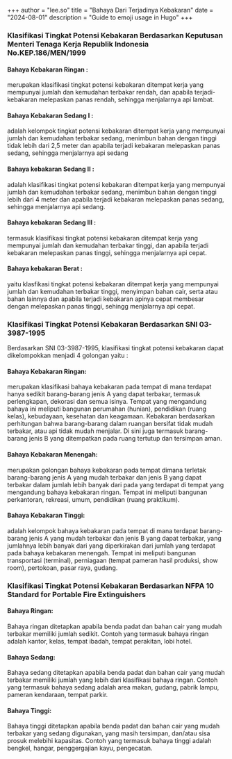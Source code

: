 +++
author = "lee.so"
title = "Bahaya Dari Terjadinya Kebakaran"
date = "2024-08-01"
description = "Guide to emoji usage in Hugo"
+++

### Klasifikasi Tingkat Potensi Kebakaran Berdasarkan Keputusan Menteri Tenaga Kerja Republik Indonesia No.KEP.186/MEN/1999
#### Bahaya Kebakaran Ringan : 
merupakan klasifikasi tingkat potensi kebakaran ditempat   kerja   yang   mempunyai   jumlah   dan kemudahan terbakar rendah, dan apabila terjadi-kebakaran melepaskan panas rendah, sehingga menjalarnya api lambat.
#### Bahaya Kebakaran Sedang I :
 adalah kelompok tingkat potensi kebakaran ditempat   kerja   yang   mempunyai   jumlah   dan kemudahan terbakar sedang, menimbun  bahan dengan  tinggi  tidak  lebih  dari  2,5  meter  dan apabila   terjadi   kebakaran   melepaskan   panas sedang, sehingga menjalarnya api sedang
#### Bahaya kebakaran Sedang II :
 adalah klasifikasi tingkat potensi kebakaran ditempat   kerja   yang   mempunyai   jumlah   dan kemudahan terbakar sedang, menimbun  bahan dengan  tinggi  lebih  dari  4  meter  dan  apabila terjadi  kebakaran  melepaskan  panas  sedang, sehingga menjalarnya api sedang.
#### Bahaya kebakaran Sedang III :
 termasuk klasifikasi tingkat potensi kebakaran ditempat   kerja   yang   mempunyai   jumlah   dan kemudahan  terbakar  tinggi,  dan  apabila  terjadi kebakaran  melepaskan  panas  tinggi,  sehingga menjalarnya api cepat.
#### Bahaya kebakaran Berat :
yaitu klasfikasi tingkat potensi kebakaran ditempat   kerja   yang   mempunyai   jumlah   dan kemudahan  terbakar  tinggi,  menyimpan  bahan cair,   serta   atau   bahan   lainnya   dan   apabila terjadi    kebakaran    apinya    cepat    membesar dengan   melepaskan   panas   tinggi,   sehingg menjalarnya api cepat.

### Klasifikasi Tingkat Potensi Kebakaran Berdasarkan SNI 03-3987-1995
Berdasarkan SNI 03-3987-1995, klasifikasi tingkat potensi kebakaran dapat dikelompokkan menjadi 4 golongan yaitu :

#### Bahaya Kebakaran Ringan:
 merupakan klasifikasi bahaya  kebakaran  pada  tempat  di  mana  terdapat  hanya  sedikit  barang-barang  jenis  A  yang  dapat  terbakar,  termasuk  perlengkapan,  dekorasi  dan  semua  isinya.  Tempat  yang  mengandung  bahaya  ini  meliputi  bangunan  perumahan  (hunian),  pendidikan  (ruang  kelas),  kebudayaan, kesehatan dan keagamaan. Kebakaran   berdasarkan   perhitungan   bahwa   barang-barang   dalam  ruangan  bersifat  tidak  mudah  terbakar,  atau  api  tidak  mudah  menjalar.   Di   sini   juga   termasuk   barang-barang   jenis   B   yang   ditempatkan pada ruang tertutup dan tersimpan aman.
#### Bahaya Kebakaran Menengah:
 merupakan golongan bahaya  kebakaran  pada  tempat  dimana  terletak  barang-barang  jenis  A  yang  mudah  terbakar  dan  jenis  B  yang  dapat  terbakar  dalam  jumlah   lebih   banyak   dari   pada   yang   terdapat   di   tempat   yang   mengandung  bahaya  kebakaran  ringan.  Tempat  ini  meliputi  bangunan  perkantoran, rekreasi, umum, pendidikan (ruang praktikum).
#### Bahaya Kebakaran Tinggi:
 adalah kelompok bahaya kebakaran pada tempat di  mana  terdapat  barang-barang  jenis  A  yang  mudah  terbakar  dan  jenis  B  yang  dapat  terbakar,  yang  jumlahnya  lebih  banyak  dari  yang  diperkirakan  dari  jumlah  yang  terdapat   pada   bahaya   kebakaran   menengah.   Tempat   ini   meliputi   bangunan  transportasi  (terminal),  perniagaan  (tempat  pameran  hasil  produksi, show room), pertokoan, pasar raya, gudang.

### Klasifikasi Tingkat Potensi Kebakaran Berdasarkan NFPA 10 Standard for Portable Fire Extinguishers
#### Bahaya Ringan:
 Bahaya  ringan  ditetapkan  apabila  benda  padat  dan  bahan  cair  yang  mudah  terbakar  memiliki  jumlah  sedikit.  Contoh  yang  termasuk  bahaya  ringan  adalah  kantor,  kelas,  tempat  ibadah,  tempat  perakitan,  lobi hotel.
#### Bahaya Sedang:
 Bahaya  sedang  ditetapkan  apabila  benda  padat  dan  bahan  cair  yang  mudah  terbakar  memiliki  jumlah  yang  lebih  dari  klasifikasi  bahaya  ringan.  Contoh  yang  termasuk  bahaya  sedang  adalah  area  makan, gudang, pabrik lampu, pameran kendaraan, tempat parkir.
#### Bahaya Tinggi:
 Bahaya  tinggi  ditetapkan  apabila  benda  padat  dan  bahan  cair  yang  mudah  terbakar  yang  sedang  digunakan,  yang  masih  tersimpan,  dan/atau sisa prosuk melebihi kapasitas. Contoh yang termasuk bahaya tinggi adalah bengkel, hangar, penggergajian kayu, pengecatan.